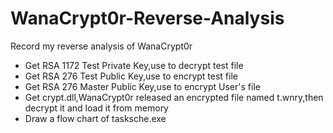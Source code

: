 # WanaCrypt0r-Reverse-Analysis
Record my reverse analysis of WanaCrypt0r

- Get RSA 1172 Test Private Key,use to decrypt test file
- Get RSA 276 Test Public Key,use to encrypt test file
- Get RSA 276 Master Public Key,use to encrypt User's file
- Get crypt.dll,WanaCrypt0r released an encrypted file named t.wnry,then decrypt it and load it from memory
- Draw a flow chart of tasksche.exe

